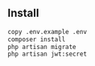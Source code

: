 ## Install

```bash
copy .env.example .env
composer install
php artisan migrate
php artisan jwt:secret
```